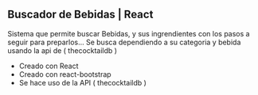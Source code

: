 ## Buscador de Bebidas | React

Sistema que permite buscar Bebidas, y sus ingrendientes con los pasos a seguir para preparlos...
Se busca dependiendo a su categoria y bebida usando la api de ( thecocktaildb )

- Creado con React
- Creado con react-bootstrap
- Se hace uso de la API ( thecocktaildb )